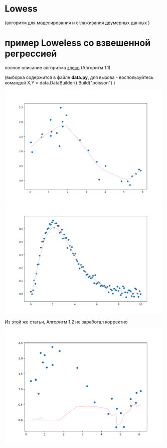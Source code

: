 # Lowess
(алгоритм для моделирования и сглаживания двумерных данных )

# пример Loweless со взвешенной регрессией
полное описание алгоритма [здесь]( http://www.machinelearning.ru/wiki/index.php?title=%D0%90%D0%BB%D0%B3%D0%BE%D1%80%D0%B8%D1%82%D0%BC_LOWESS) (Алгоритм 1.1)

(выборка содержится в файле **data.py**, для вызова - воспользуйтесь командой X,Y = data.DataBuilder().Build("poisson") )

![](https://raw.githubusercontent.com/okiochan/Lowess/master/Figure_1.png)
![](https://raw.githubusercontent.com/okiochan/Lowess/master/Figure_2.png)

Из [этой]( http://www.machinelearning.ru/wiki/index.php?title=%D0%90%D0%BB%D0%B3%D0%BE%D1%80%D0%B8%D1%82%D0%BC_LOWESS) же статьи, Алгоритм 1.2 не заработал корректно

![](https://raw.githubusercontent.com/okiochan/Lowess/master/Figure_4.png)



